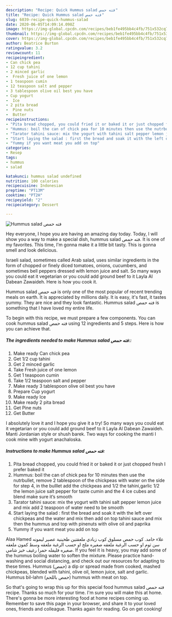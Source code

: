 ```yaml
---
description: "Recipe: Quick Hummus salad فته حمص"
title: "Recipe: Quick Hummus salad فته حمص"
slug: 6039-recipe-quick-hummus-salad
date: 2020-06-05T14:09:14.098Z
image: https://img-global.cpcdn.com/recipes/beb1fe495bb4c4fb/751x532cq70/hummus-salad-فته-حمص-recipe-main-photo.jpg
thumbnail: https://img-global.cpcdn.com/recipes/beb1fe495bb4c4fb/751x532cq70/hummus-salad-فته-حمص-recipe-main-photo.jpg
cover: https://img-global.cpcdn.com/recipes/beb1fe495bb4c4fb/751x532cq70/hummus-salad-فته-حمص-recipe-main-photo.jpg
author: Beatrice Burton
ratingvalue: 3.2
reviewcount: 11
recipeingredient:
- Can chick pea
- 12 cup tahini
- 2 minced garlic
-  Fresh juice of one lemon
- 1 teaspoon cumin
- 12 teaspoon salt and pepper
- 3 tablespoon olive oil best you have
- Cup yogurt
-  Ice
- 2 pita bread
-  Pine nuts
-  Butter
recipeinstructions:
- "Pita bread chopped, you could fried it or baked it or just chopped fresh I prefer baked it"
- "Hummus: boil the can of chick pea for 10 minutes then use the nutrbullet, remove 2 tablespoon of the chickpeas with water on the side for step 4, in the bulllet add the chickpeas and 1/2 the tahini,garlic 1/2 the lemon juice salt pepper for taste cumin and the 4 ice cubes and blend make sure it’s smooth"
- "Tarator tahini sauce: mix the yogurt with tahini salt pepper lemon juice and mix add 2 teaspoon of water need to be smooth"
- "Start laying the salad : first the bread and soak it with the left over chickpeas and the water and mix then add on top tahini sauce and mix then the hummus and top with pinenuts with olive oil and paprika"
- "Yummy if you want meat you add on top"
categories:
- Resep
tags:
- hummus
- salad

katakunci: hummus salad undefined
nutrition: 100 calories
recipecuisine: Indonesian
preptime: "PT13M"
cooktime: "PT2H"
recipeyield: "2"
recipecategory: Dessert

---
```



![Hummus salad فته حمص](https://img-global.cpcdn.com/recipes/beb1fe495bb4c4fb/751x532cq70/hummus-salad-فته-حمص-recipe-main-photo.jpg)

Hey everyone, I hope you are having an amazing day today. Today, I will show you a way to make a special dish, hummus salad فته حمص. It is one of my favorites. This time, I'm gonna make it a little bit tasty. This is gonna smell and look delicious.

Israeli salad, sometimes called Arab salad, uses similar ingredients in the form of chopped or finely diced tomatoes, onions, cucumbers, and sometimes bell peppers dressed with lemon juice and salt. So many ways you could eat it vegetarian or you could add ground beef to it Layla Al Dabean Zawaideh. Here is how you cook it.

Hummus salad فته حمص is only one of the most popular of recent trending meals on earth. It is appreciated by millions daily. It is easy, it's fast, it tastes yummy. They are nice and they look fantastic. Hummus salad فته حمص is something that I have loved my entire life.


To begin with this recipe, we must prepare a few components. You can cook hummus salad فته حمص using 12 ingredients and 5 steps. Here is how you can achieve that.

##### The ingredients needed to make Hummus salad فته حمص::

1. Make ready Can chick pea
1. Get 1/2 cup tahini
1. Get 2 minced garlic
1. Take  Fresh juice of one lemon
1. Get 1 teaspoon cumin
1. Take 1/2 teaspoon salt and pepper
1. Make ready 3 tablespoon olive oil best you have
1. Prepare Cup yogurt
1. Make ready  Ice
1. Make ready 2 pita bread
1. Get  Pine nuts
1. Get  Butter


I absolutely love it and I hope you give it a try! So many ways you could eat it vegetarian or you could add ground beef to it Layla Al Dabean Zawaideh. Manti Jordanian style or shush barek. Two ways for cooking the manti I cook mine with yogurt anachaloska. 

##### Instructions to make Hummus salad فته حمص:

1. Pita bread chopped, you could fried it or baked it or just chopped fresh I prefer baked it
1. Hummus: boil the can of chick pea for 10 minutes then use the nutrbullet, remove 2 tablespoon of the chickpeas with water on the side for step 4, in the bulllet add the chickpeas and 1/2 the tahini,garlic 1/2 the lemon juice salt pepper for taste cumin and the 4 ice cubes and blend make sure it’s smooth
1. Tarator tahini sauce: mix the yogurt with tahini salt pepper lemon juice and mix add 2 teaspoon of water need to be smooth
1. Start laying the salad : first the bread and soak it with the left over chickpeas and the water and mix then add on top tahini sauce and mix then the hummus and top with pinenuts with olive oil and paprika
1. Yummy if you want meat you add on top


Alaa Hamed علاء حامد. كوب حمص مسلوق كوب زبادي ملعقتين طحينية عصير ليمونه سن ثوم او حسب الرغبة ملعقه صغيره ملح او حسب الرغبة ملعقه وسط كمون ملعقه صغيره فليفله حمرا رغيف خبز شامي. If you feel it is heavy, you may add some of the hummus boiling water to soften the mixture. Please practice hand-washing and social distancing, and check out our resources for adapting to these times. Hummus (حمص) a dip or spread made from cooked, mashed chickpeas, blended with tahini, olive oil, lemon juice, salt and garlic. Hummus bil-lahm (حمص باللحم) hummus with meat on top. 

So that's going to wrap this up for this special food hummus salad فته حمص recipe. Thanks so much for your time. I'm sure you will make this at home. There's gonna be more interesting food at home recipes coming up. Remember to save this page in your browser, and share it to your loved ones, friends and colleague. Thanks again for reading. Go on get cooking!
